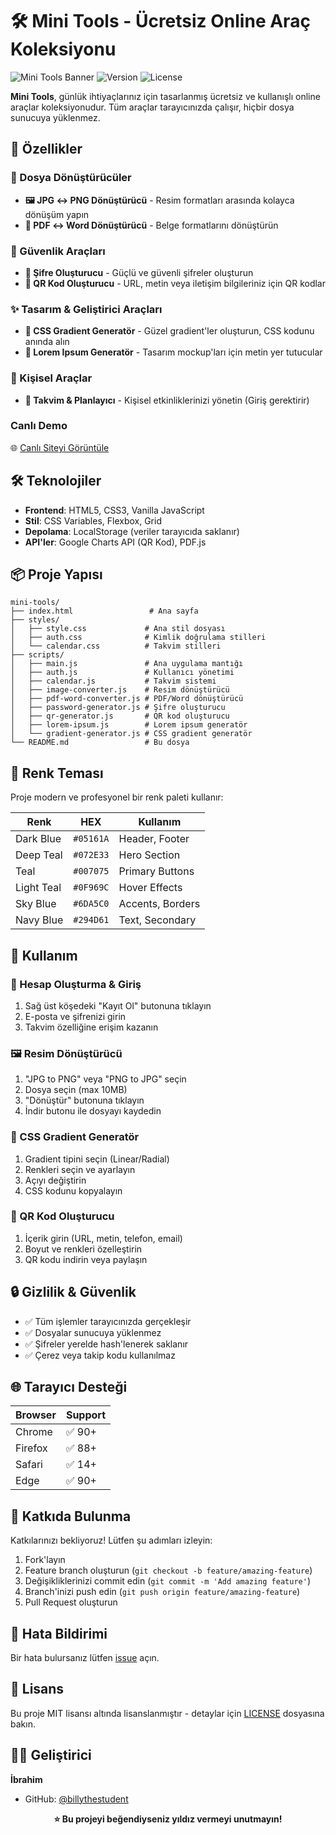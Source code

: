 # 🛠️ Mini Tools - Ücretsiz Online Araç Koleksiyonu

![Mini Tools Banner](https://img.shields.io/badge/Mini%20Tools-Ücretsiz%20Araçlar-blue)
![Version](https://img.shields.io/badge/version-1.0.0-green)
![License](https://img.shields.io/badge/license-MIT-lightgrey)

**Mini Tools**, günlük ihtiyaçlarınız için tasarlanmış ücretsiz ve kullanışlı online araçlar koleksiyonudur. Tüm araçlar tarayıcınızda çalışır,  hiçbir dosya sunucuya yüklenmez.

## 🌟 Özellikler

### 📁 Dosya Dönüştürücüler
- **🖼️ JPG ↔ PNG Dönüştürücü** - Resim formatları arasında kolayca dönüşüm yapın
- **📄 PDF ↔ Word Dönüştürücü** - Belge formatlarını dönüştürün

### 🔐 Güvenlik Araçları
- **🔑 Şifre Oluşturucu** - Güçlü ve güvenli şifreler oluşturun
- **📱 QR Kod Oluşturucu** - URL, metin veya iletişim bilgileriniz için QR kodlar

### ✨ Tasarım & Geliştirici Araçları
- **🎨 CSS Gradient Generatör** - Güzel gradient'ler oluşturun, CSS kodunu anında alın
- **📝 Lorem Ipsum Generatör** - Tasarım mockup'ları için metin yer tutucular

### 📅 Kişisel Araçlar
- **📅 Takvim & Planlayıcı** - Kişisel etkinliklerinizi yönetin (Giriş gerektirir)

### Canlı Demo
🌐 [Canlı Siteyi Görüntüle]()

## 🛠️ Teknolojiler

- **Frontend**: HTML5, CSS3, Vanilla JavaScript
- **Stil**: CSS Variables, Flexbox, Grid
- **Depolama**: LocalStorage (veriler tarayıcıda saklanır)
- **API'ler**: Google Charts API (QR Kod), PDF.js

## 📦 Proje Yapısı

```
mini-tools/
├── index.html                 # Ana sayfa
├── styles/
│   ├── style.css             # Ana stil dosyası
│   ├── auth.css              # Kimlik doğrulama stilleri
│   └── calendar.css          # Takvim stilleri
├── scripts/
│   ├── main.js               # Ana uygulama mantığı
│   ├── auth.js               # Kullanıcı yönetimi
│   ├── calendar.js           # Takvim sistemi
│   ├── image-converter.js    # Resim dönüştürücü
│   ├── pdf-word-converter.js # PDF/Word dönüştürücü
│   ├── password-generator.js # Şifre oluşturucu
│   ├── qr-generator.js       # QR kod oluşturucu
│   ├── lorem-ipsum.js        # Lorem ipsum generatör
│   └── gradient-generator.js # CSS gradient generatör
└── README.md                 # Bu dosya
```

## 🎨 Renk Teması

Proje modern ve profesyonel bir renk paleti kullanır:

| Renk | HEX | Kullanım |
|------|-----|----------|
| Dark Blue | `#05161A` | Header, Footer |
| Deep Teal | `#072E33` | Hero Section |
| Teal | `#007075` | Primary Buttons |
| Light Teal | `#0F969C` | Hover Effects |
| Sky Blue | `#6DA5C0` | Accents, Borders |
| Navy Blue | `#294D61` | Text, Secondary |

## 🔧 Kullanım

### 🔐 Hesap Oluşturma & Giriş
1. Sağ üst köşedeki "Kayıt Ol" butonuna tıklayın
2. E-posta ve şifrenizi girin
3. Takvim özelliğine erişim kazanın

### 🖼️ Resim Dönüştürücü
1. "JPG to PNG" veya "PNG to JPG" seçin
2. Dosya seçin (max 10MB)
3. "Dönüştür" butonuna tıklayın
4. İndir butonu ile dosyayı kaydedin

### 🎨 CSS Gradient Generatör
1. Gradient tipini seçin (Linear/Radial)
2. Renkleri seçin ve ayarlayın
3. Açıyı değiştirin
4. CSS kodunu kopyalayın

### 📱 QR Kod Oluşturucu
1. İçerik girin (URL, metin, telefon, email)
2. Boyut ve renkleri özelleştirin
3. QR kodu indirin veya paylaşın

## 🔒 Gizlilik & Güvenlik

- ✅ Tüm işlemler tarayıcınızda gerçekleşir
- ✅ Dosyalar sunucuya yüklenmez
- ✅ Şifreler yerelde hash'lenerek saklanır
- ✅ Çerez veya takip kodu kullanılmaz

## 🌐 Tarayıcı Desteği

| Browser | Support |
|---------|---------|
| Chrome | ✅ 90+ |
| Firefox | ✅ 88+ |
| Safari | ✅ 14+ |
| Edge | ✅ 90+ |

## 🤝 Katkıda Bulunma

Katkılarınızı bekliyoruz! Lütfen şu adımları izleyin:

1. Fork'layın
2. Feature branch oluşturun (`git checkout -b feature/amazing-feature`)
3. Değişikliklerinizi commit edin (`git commit -m 'Add amazing feature'`)
4. Branch'inizi push edin (`git push origin feature/amazing-feature`)
5. Pull Request oluşturun

## 🐛 Hata Bildirimi

Bir hata bulursanız lütfen [issue](https://github.com/billythestudent/mini-tools/issues) açın.

## 📝 Lisans

Bu proje MIT lisansı altında lisanslanmıştır - detaylar için [LICENSE](LICENSE) dosyasına bakın.

## 👨‍💻 Geliştirici

**İbrahim**
- GitHub: [@billythestudent](https://github.com/billythestudent)

<div align="center">

**⭐ Bu projeyi beğendiyseniz yıldız vermeyi unutmayın!**


</div>
